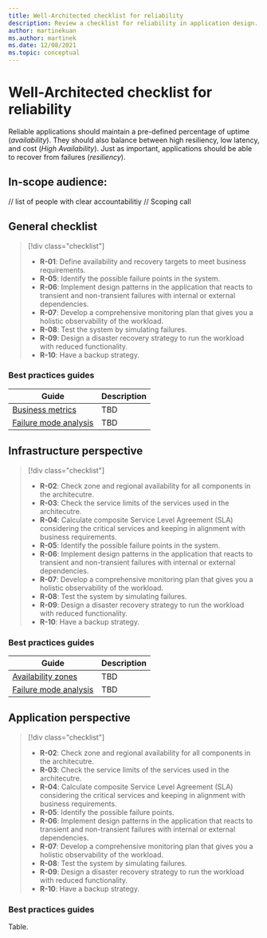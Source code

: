 ```yaml
---
title: Well-Architected checklist for reliability
description: Review a checklist for reliability in application design. Considerations include uptime (availability), high resiliency, low latency, and cost.
author: martinekuan
ms.author: martinek
ms.date: 12/08/2021
ms.topic: conceptual
---
```


# Well-Architected checklist for reliability

Reliable applications should maintain a pre-defined percentage of uptime (*availability*). They should also balance between high resiliency, low latency, and cost (*High Availability*). Just as important, applications should be able to recover from failures (*resiliency*).

## In-scope audience:

// list of people with clear accountabilitiy
// Scoping call


## General checklist

> [!div class="checklist"]
> - **R-01**: Define availability and recovery targets to meet business requirements.
> - **R-05**: Identify the possible failure points in the system.
> - **R-06**: Implement design patterns in the application that reacts to transient and non-transient failures with internal or external dependencies.
> - **R-07**: Develop a comprehensive monitoring plan that gives you a holistic observability of the workload.
> - **R-08**: Test the system by simulating failures.
> - **R-09**: Design a disaster recovery strategy to run the workload with reduced functionality.
> - **R-10**: Have a backup strategy.

### Best practices guides 

|Guide|Description|
|---|---|
|[Business metrics](/azure/well-architected/resiliency/business-metrics)|TBD|
|[Failure mode analysis](/azure/well-architected/resiliency/design-resiliency)|TBD|

## Infrastructure perspective

> [!div class="checklist"]
> - **R-02**: Check zone and regional availability for all components in the architecutre.  
> - **R-03**: Check the service limits of the services used in the architecutre.   
> - **R-04**: Calculate composite Service Level Agreement (SLA) considering the critical services and keeping in alignment with business requirements.
> - **R-05**: Identify the possible failure points in the system.
> - **R-06**: Implement design patterns in the application that reacts to transient and non-transient failures with internal or external dependencies.
> - **R-07**: Develop a comprehensive monitoring plan that gives you a holistic observability of the workload.
> - **R-08**: Test the system by simulating failures.
> - **R-09**: Design a disaster recovery strategy to run the workload with reduced functionality.
> - **R-10**: Have a backup strategy.

### Best practices guides 

|Guide|Description|
|---|---|
|[Availability zones](/azure/well-architected/resiliency/app-design)|TBD|
|[Failure mode analysis](/azure/well-architected/resiliency/design-resiliency)|TBD|
## Application perspective

> [!div class="checklist"]
> - **R-02**: Check zone and regional availability for all components in the architecutre.  
> - **R-03**: Check the service limits of the services used in the architecutre.   
> - **R-04**: Calculate composite Service Level Agreement (SLA) considering the critical services and keeping in alignment with business requirements.
> - **R-05**: Identify the possible failure points.
> - **R-06**: Implement design patterns in the application that reacts to transient and non-transient failures with internal or external dependencies.
> - **R-07**: Develop a comprehensive monitoring plan that gives you a holistic observability of the workload.
> - **R-08**: Test the system by simulating failures.
> - **R-09**: Design a disaster recovery strategy to run the workload with reduced functionality.
> - **R-10**: Have a backup strategy.

### Best practices guides 

Table.